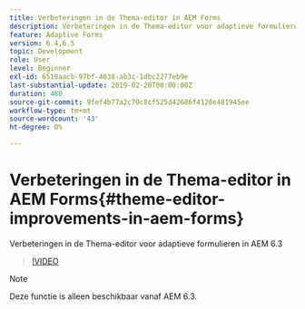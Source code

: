 ```yaml
---
title: Verbeteringen in de Thema-editor in AEM Forms
description: Verbeteringen in de Thema-editor voor adaptieve formulieren in AEM 6.3
feature: Adaptive Forms
version: 6.4,6.5
topic: Development
role: User
level: Beginner
exl-id: 6518aacb-97bf-4038-ab3c-1dbc2277eb9e
last-substantial-update: 2019-02-20T00:00:00Z
duration: 480
source-git-commit: 9fef4b77a2c70c8cf525d42686f4120e481945ee
workflow-type: tm+mt
source-wordcount: '43'
ht-degree: 0%

---
```


# Verbeteringen in de Thema-editor in AEM Forms{#theme-editor-improvements-in-aem-forms}

Verbeteringen in de Thema-editor voor adaptieve formulieren in AEM 6.3

>[!VIDEO](https://video.tv.adobe.com/v/19497?quality=12&learn=on)

>[!NOTE]
>
>Deze functie is alleen beschikbaar vanaf AEM 6.3.
